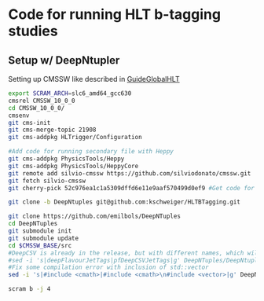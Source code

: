 # Code for running HLT b-tagging studies


## Setup w/ DeepNtupler
Setting up CMSSW like described in [GuideGlobalHLT](https://twiki.cern.ch/twiki/bin/view/CMSPublic/SWGuideGlobalHLT)

```bash
export SCRAM_ARCH=slc6_amd64_gcc630
cmsrel CMSSW_10_0_0 
cd CMSSW_10_0_0/
cmsenv
git cms-init
git cms-merge-topic 21908
git cms-addpkg HLTrigger/Configuration

#Add code for running secondary file with Heppy
git cms-addpkg PhysicsTools/Heppy
git cms-addpkg PhysicsTools/HeppyCore
git remote add silvio-cmssw https://github.com/silviodonato/cmssw.git
git fetch silvio-cmssw
git cherry-pick 52c976ea1c1a5309dffd6e11e9aaf570499d0ef9 #Get code for using heppy with RAW+AOD

git clone -b DeepNtuples git@github.com:kschweiger/HLTBTagging.git 

git clone https://github.com/emilbols/DeepNTuples
cd DeepNTuples
git submodule init
git submodule update
cd $CMSSW_BASE/src 
#DeepCSV is already in the release, but with different names, which will become the defaults in the close future
#sed -i 's|deepFlavourJetTags|pfDeepCSVJetTags|g' DeepNTuples/DeepNtuplizer/production/DeepNtuplizer.py
#Fix some compilation error with inclusion of std::vector
sed -i 's|#include <cmath>|#include <cmath>\n#include <vector>|g' DeepNTuples/DeepNtuplizer/interface/sorting_modules.h

scram b -j 4
```


